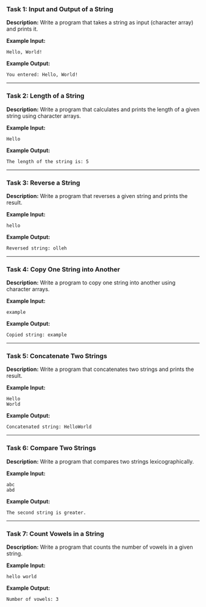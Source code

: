 ### **Task 1: Input and Output of a String**
**Description:** Write a program that takes a string as input (character array) and prints it.

**Example Input:**
```
Hello, World!
```
**Example Output:**
```
You entered: Hello, World!
```
---

### **Task 2: Length of a String**
**Description:** Write a program that calculates and prints the length of a given string using character arrays.

**Example Input:**
```
Hello
```
**Example Output:**
```
The length of the string is: 5
```

---

### **Task 3: Reverse a String**
**Description:** Write a program that reverses a given string and prints the result.

**Example Input:**
```
hello
```
**Example Output:**
```
Reversed string: olleh
```

---

### **Task 4: Copy One String into Another**
**Description:** Write a program to copy one string into another using character arrays.

**Example Input:**
```
example
```
**Example Output:**
```
Copied string: example
```

---

### **Task 5: Concatenate Two Strings**
**Description:** Write a program that concatenates two strings and prints the result.

**Example Input:**
```
Hello
World
```
**Example Output:**
```
Concatenated string: HelloWorld
```

---

### **Task 6: Compare Two Strings**
**Description:** Write a program that compares two strings lexicographically.

**Example Input:**
```
abc
abd
```
**Example Output:**
```
The second string is greater.
```

---

### **Task 7: Count Vowels in a String**
**Description:** Write a program that counts the number of vowels in a given string.

**Example Input:**
```
hello world
```
**Example Output:**
```
Number of vowels: 3
```
